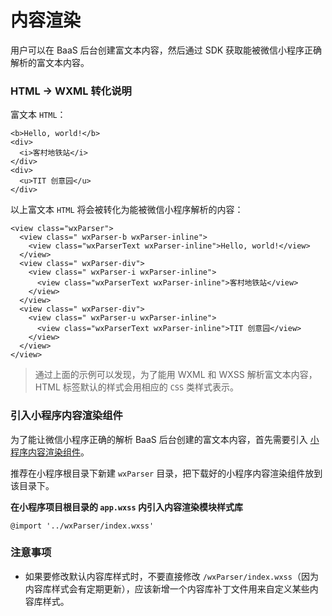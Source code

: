 # 内容渲染

用户可以在 BaaS 后台创建富文本内容，然后通过 SDK 获取能被微信小程序正确解析的富文本内容。

### HTML -> WXML 转化说明

富文本 `HTML`：

```
<b>Hello, world!</b>
<div>
  <i>客村地铁站</i>
</div>
<div>
  <u>TIT 创意园</u>
</div>
```

以上富文本 `HTML` 将会被转化为能被微信小程序解析的内容：

```
<view class="wxParser">
  <view class=" wxParser-b wxParser-inline">
    <view class="wxParserText wxParser-inline">Hello, world!</view>
  </view>
  <view class=" wxParser-div">
    <view class=" wxParser-i wxParser-inline">
      <view class="wxParserText wxParser-inline">客村地铁站</view>
    </view>
  </view>
  <view class=" wxParser-div">
    <view class=" wxParser-u wxParser-inline">
      <view class="wxParserText wxParser-inline">TIT 创意园</view>
    </view>
  </view>
</view>
```

> 通过上面的示例可以发现，为了能用 WXML 和 WXSS 解析富文本内容，HTML 标签默认的样式会用相应的 `CSS` 类样式表示。

### 引入小程序内容渲染组件

为了能让微信小程序正确的解析 BaaS 后台创建的富文本内容，首先需要引入 [小程序内容渲染组件](https://github.com/pacochan/wxParser)。

推荐在小程序根目录下新建 `wxParser` 目录，把下载好的小程序内容渲染组件放到该目录下。

**在小程序项目根目录的 `app.wxss` 内引入内容渲染模块样式库**

```
@import '../wxParser/index.wxss'
```

### 注意事项

- 如果要修改默认内容库样式时，不要直接修改 `/wxParser/index.wxss`（因为内容库样式会有定期更新），应该新增一个内容库补丁文件用来自定义某些内容库样式。